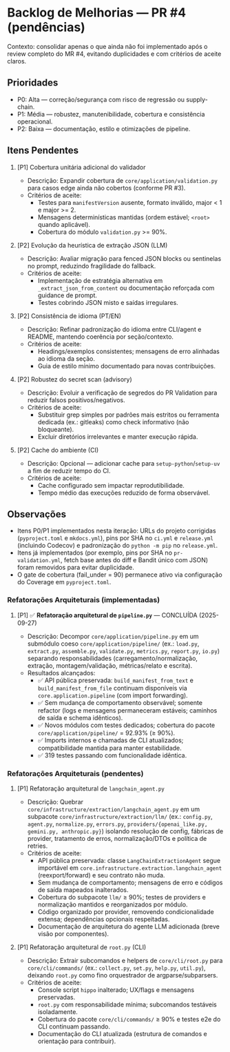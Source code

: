 # Backlog de Melhorias — PR #4 (pendências)

Contexto: consolidar apenas o que ainda não foi implementado após o review completo do MR #4, evitando duplicidades e com critérios de aceite claros.

## Prioridades

- P0: Alta — correção/segurança com risco de regressão ou supply-chain.
- P1: Média — robustez, manutenibilidade, cobertura e consistência operacional.
- P2: Baixa — documentação, estilo e otimizações de pipeline.

## Itens Pendentes

1. [P1] Cobertura unitária adicional do validador

   - Descrição: Expandir cobertura de `core/application/validation.py` para casos edge ainda não cobertos (conforme PR #3).
   - Critérios de aceite:
     - Testes para `manifestVersion` ausente, formato inválido, major < 1 e major >= 2.
     - Mensagens determinísticas mantidas (ordem estável; `<root>` quando aplicável).
     - Cobertura do módulo `validation.py` >= 90%.

2. [P2] Evolução da heurística de extração JSON (LLM)

   - Descrição: Avaliar migração para fenced JSON blocks ou sentinelas no prompt, reduzindo fragilidade do fallback.
   - Critérios de aceite:
     - Implementação de estratégia alternativa em `_extract_json_from_content` ou documentação reforçada com guidance de prompt.
     - Testes cobrindo JSON misto e saídas irregulares.

3. [P2] Consistência de idioma (PT/EN)

   - Descrição: Refinar padronização do idioma entre CLI/agent e README, mantendo coerência por seção/contexto.
   - Critérios de aceite:
     - Headings/exemplos consistentes; mensagens de erro alinhadas ao idioma da seção.
     - Guia de estilo mínimo documentado para novas contribuições.

4. [P2] Robustez do secret scan (advisory)

   - Descrição: Evoluir a verificação de segredos do PR Validation para reduzir falsos positivos/negativos.
   - Critérios de aceite:
     - Substituir grep simples por padrões mais estritos ou ferramenta dedicada (ex.: gitleaks) como check informativo (não bloqueante).
     - Excluir diretórios irrelevantes e manter execução rápida.

5. [P2] Cache do ambiente (CI)

   - Descrição: Opcional — adicionar cache para `setup-python`/`setup-uv` a fim de reduzir tempo do CI.
   - Critérios de aceite:
     - Cache configurado sem impactar reprodutibilidade.
     - Tempo médio das execuções reduzido de forma observável.

## Observações

- Itens P0/P1 implementados nesta iteração: URLs do projeto corrigidas (`pyproject.toml` e `mkdocs.yml`), pins por SHA no `ci.yml` e `release.yml` (incluindo Codecov) e padronização do `python -m pip` no `release.yml`.
- Itens já implementados (por exemplo, pins por SHA no `pr-validation.yml`, fetch base antes do diff e Bandit único com JSON) foram removidos para evitar duplicidade.
- O gate de cobertura (fail_under = 90) permanece ativo via configuração do Coverage em `pyproject.toml`.

### Refatorações Arquiteturais (implementadas)

1. [P1] ✅ **Refatoração arquitetural de `pipeline.py`** — CONCLUÍDA (2025-09-27)

   - Descrição: Decompor `core/application/pipeline.py` em um submódulo coeso `core/application/pipeline/` (ex.: `load.py`, `extract.py`, `assemble.py`, `validate.py`, `metrics.py`, `report.py`, `io.py`) separando responsabilidades (carregamento/normalização, extração, montagem/validação, métricas/relato e escrita).
   - Resultados alcançados:
     - ✅ API pública preservada: `build_manifest_from_text` e `build_manifest_from_file` continuam disponíveis via `core.application.pipeline` (com import forwarding).
     - ✅ Sem mudança de comportamento observável; somente refactor (logs e mensagens permaneceram estáveis; caminhos de saída e schema idênticos).
     - ✅ Novos módulos com testes dedicados; cobertura do pacote `core/application/pipeline/` = 92.93% (≥ 90%).
     - ✅ Imports internos e chamadas de CLI atualizados; compatibilidade mantida para manter estabilidade.
     - ✅ 319 testes passando com funcionalidade idêntica.

### Refatorações Arquiteturais (pendentes)

1. [P1] Refatoração arquitetural de `langchain_agent.py`

   - Descrição: Quebrar `core/infrastructure/extraction/langchain_agent.py` em um subpacote `core/infrastructure/extraction/llm/` (ex.: `config.py`, `agent.py`, `normalize.py`, `errors.py`, `providers/{openai_like.py, gemini.py, anthropic.py}`) isolando resolução de config, fábricas de provider, tratamento de erros, normalização/DTOs e política de retries.
   - Critérios de aceite:
     - API pública preservada: classe `LangChainExtractionAgent` segue importável em `core.infrastructure.extraction.langchain_agent` (reexport/forward) e seu contrato não muda.
     - Sem mudança de comportamento; mensagens de erro e códigos de saída mapeados inalterados.
     - Cobertura do subpacote `llm/` ≥ 90%; testes de providers e normalização mantidos e reorganizados por módulo.
     - Código organizado por provider, removendo condicionalidade extensa; dependências opcionais respeitadas.
     - Documentação de arquitetura do agente LLM adicionada (breve visão por componentes).

2. [P1] Refatoração arquitetural de `root.py` (CLI)

   - Descrição: Extrair subcomandos e helpers de `core/cli/root.py` para `core/cli/commands/` (ex.: `collect.py`, `set.py`, `help.py`, `util.py`), deixando `root.py` como fino orquestrador de argparse/subparsers.
   - Critérios de aceite:
     - Console script `hippo` inalterado; UX/flags e mensagens preservadas.
     - `root.py` com responsabilidade mínima; subcomandos testáveis isoladamente.
     - Cobertura do pacote `core/cli/commands/` ≥ 90% e testes e2e do CLI continuam passando.
     - Documentação do CLI atualizada (estrutura de comandos e orientação para contribuir).
